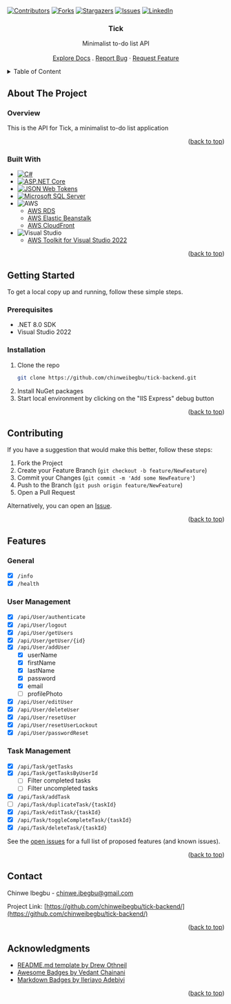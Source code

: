 <a name="readme-top"></a>


<!-- PROJECT SHIELDS -->
[![Contributors][contributors-shield]][contributors-url]
[![Forks][forks-shield]][forks-url]
[![Stargazers][stars-shield]][stars-url]
[![Issues][issues-shield]][issues-url]
[![LinkedIn][linkedin-shield]][linkedin-url]


<!-- PROJECT LOGO -->
<div align="center">
  <h3 align="center">Tick</h3>
  <p align="center">
    Minimalist to-do list API
    <br />
    <br />
    <a href="https://github.com/chinweibegbu/tick-backend">Explore Docs</a>
    .
<!--     <a href="https://www.youtube.com/channel/UCRWhX1g2ADZKLWMflBtVNxQ">View Demo</a>
    · -->
    <a href="https://github.com/chinweibegbu/tick-backend/issues">Report Bug</a>
    ·
    <a href="https://github.com/chinweibegbu/tick-backend/issues">Request Feature</a>
  </p>  
</div>


<!-- TABLE OF CONTENT -->
<details>
  <summary>Table of Content</summary>
  <ul>
    <li>
      <a href="#about-the-project">About The Project</a>
      <ul>
        <li><a href="#overview">Overview</a></li>
        <li><a href="#built-with">Built With</a></li>
      </ul>
    </li>
    <li>
      <a href="#getting-started">Getting Started</a>
      <ul>
        <li><a href="#prerequisites">Prerequisites</a></li>
        <li><a href="#installation">Installation</a></li>
      </ul>
    </li>
    <li><a href="#features">Features</a></li>
    <li><a href="#contributing">Contributing</a></li>
    <li><a href="#contact">Contact</a></li>
    <li><a href="#acknowledgments">Acknowledgments</a></li>
  </ul>
</details>


<!-- ABOUT THE PROJECT -->
## About The Project

### Overview

This is the API for Tick, a minimalist to-do list application

<p align="right">(<a href="#readme-top">back to top</a>)</p>


### Built With

* [![C#][C#]][C#-url]
* [![ASP.NET Core][ASP.NET Core]][ASP.NET Core-url]
* [![JSON Web Tokens][JSON Web Tokens]][JSON Web Tokens-url]
* [![Microsoft SQL Server][Microsoft SQL Server]][Microsoft SQL Server-url]
* ![AWS][AWS]
  * [AWS RDS](https://aws.amazon.com/rds/)
  * [AWS Elastic Beanstalk](https://aws.amazon.com/elasticbeanstalk/)
  * [AWS CloudFront](https://aws.amazon.com/cloudfront/)
* ![Visual Studio][Visual Studio]
  * [AWS Toolkit for Visual Studio 2022](https://marketplace.visualstudio.com/items?itemName=AmazonWebServices.AWSToolkitforVisualStudio2022)

<p align="right">(<a href="#readme-top">back to top</a>)</p>


<!-- GETTING STARTED -->
## Getting Started

To get a local copy up and running, follow these simple steps.

### Prerequisites

* .NET 8.0 SDK
* Visual Studio 2022

### Installation

1. Clone the repo
   ```sh
   git clone https://github.com/chinweibegbu/tick-backend.git
   ```
2. Install NuGet packages
3. Start local environment by clicking on the "IIS Express" debug button

<p align="right">(<a href="#readme-top">back to top</a>)</p>


<!-- CONTRIBUTING -->
## Contributing

If you have a suggestion that would make this better, follow these steps:

1. Fork the Project
2. Create your Feature Branch (`git checkout -b feature/NewFeature`)
3. Commit your Changes (`git commit -m 'Add some NewFeature'`)
4. Push to the Branch (`git push origin feature/NewFeature`)
5. Open a Pull Request

Alternatively, you can open an [Issue](https://github.com/chinweibegbu/tick-backend/issues).

<p align="right">(<a href="#readme-top">back to top</a>)</p>


<!-- FEATURES -->
## Features

### General
- [x] `/info`
- [x] `/health`

### User Management
- [x] `/api/User/authenticate`
- [x] `/api/User/logout`
- [x] `/api/User/getUsers`
- [x] `/api/User/getUser/{id}`
- [x] `/api/User/addUser`
  - [x] userName
  - [x] firstName
  - [x] lastName
  - [x] password
  - [x] email
  - [ ] profilePhoto
- [x] `/api/User/editUser`
- [x] `/api/User/deleteUser`
- [x] `/api/User/resetUser`
- [x] `/api/User/resetUserLockout`
- [x] `/api/User/passwordReset`

### Task Management
- [x] `/api/Task/getTasks`
- [x] `/api/Task/getTasksByUserId`
  - [ ] Filter completed tasks
  - [ ] Filter uncompleted tasks
- [x] `/api/Task/addTask`
- [ ] `/api/Task/duplicateTask/{taskId}`
- [x] `/api/Task/editTask/{taskId}`
- [x] `/api/Task/toggleCompleteTask/{taskId}`
- [x] `/api/Task/deleteTask/{taskId}`

See the [open issues](https://github.com/chinweibegbu/tick-backend/issues) for a full list of proposed features (and known issues).

<p align="right">(<a href="#readme-top">back to top</a>)</p>


<!-- CONTACT -->
## Contact

Chinwe Ibegbu - chinwe.ibegbu@gmail.com

Project Link: [https://github.com/chinweibegbu/tick-backend/](https://github.com/chinweibegbu/tick-backend/)

<p align="right">(<a href="#readme-top">back to top</a>)</p>


<!-- ACKNOWLEDGMENTS -->
## Acknowledgments

* [README.md template by Drew Othneil](https://github.com/othneildrew/Best-README-Template)
* [Awesome Badges by Vedant Chainani](https://dev.to/envoy_/150-badges-for-github-pnk)
* [Markdown Badges by Ileriayo Adebiyi](https://github.com/Ileriayo/markdown-badges)

<p align="right">(<a href="#readme-top">back to top</a>)</p>



<!-- MARKDOWN LINKS & IMAGES -->
<!-- https://www.markdownguide.org/basic-syntax/#reference-style-links -->
[contributors-shield]: https://img.shields.io/github/contributors/chinweibegbu/tick-backend.svg?style=for-the-badge
[contributors-url]: https://github.com/chinweibegbu/tick-backend/graphs/contributors
[forks-shield]: https://img.shields.io/github/forks/chinweibegbu/tick-backend.svg?style=for-the-badge
[forks-url]: https://github.com/chinweibegbu/tick-backend/network/members
[stars-shield]: https://img.shields.io/github/stars/chinweibegbu/tick-backend.svg?style=for-the-badge
[stars-url]: https://github.com/chinweibegbu/tick-backend/stargazers
[issues-shield]: https://img.shields.io/github/issues/chinweibegbu/tick-backend.svg?style=for-the-badge
[issues-url]: https://github.com/chinweibegbu/tick-backend/issues
[linkedin-shield]: https://img.shields.io/badge/-LinkedIn-black.svg?style=for-the-badge&logo=linkedin&colorB=555
[linkedin-url]: https://linkedin.com/in/chinwe-ibegbu
[product-screenshot]: https://drive.google.com/file/d/162i407l3yuw7hCjHVDJ8t_wPiVA16cnZ/view?usp=sharing

[C#]: https://img.shields.io/badge/C%23-239120?style=for-the-badge&logo=c-sharp&logoColor=white
[C#-url]: https://learn.microsoft.com/en-us/dotnet/csharp/
[ASP.NET Core]: https://img.shields.io/badge/.NET-5C2D91?style=for-the-badge&logo=.net&logoColor=white
[ASP.NET Core-url]: https://dotnet.microsoft.com/en-us/apps/aspnet
[JSON Web Tokens]: https://img.shields.io/badge/json%20web%20tokens-323330?style=for-the-badge&logo=json-web-tokens&logoColor=pink
[JSON Web Tokens-url]: https://jwt.io/
[Microsoft SQL Server]: https://img.shields.io/badge/Microsoft_SQL_Server-CC2927?style=for-the-badge&logo=microsoft-sql-server&logoColor=white
[Microsoft SQL Server-url]: https://www.microsoft.com/en-us/sql-server/sql-server-downloads
[AWS]: https://img.shields.io/badge/Amazon_AWS-FF9900?style=for-the-badge&logo=amazonaws&logoColor=white
[Visual Studio]: https://img.shields.io/badge/Visual_Studio-5C2D91?style=for-the-badge&logo=visual%20studio&logoColor=white
